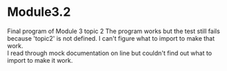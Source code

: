 # Module3.2
Final program of Module 3 topic 2
The program works but the test still fails because 'topic2' is not defined.  I can't figure what to import to make that work.  
I read through mock documentation on line but couldn't find out what to import to make it work.
